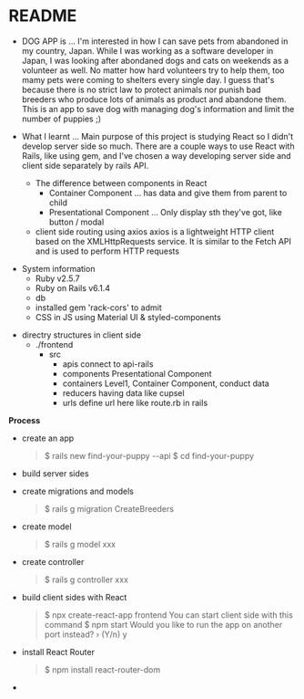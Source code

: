 # README

- DOG APP is ...
  I'm interested in how I can save pets from abandoned in my country, Japan. While I was working as a software developer in Japan, I was looking after abondaned dogs and cats on weekends as a volunteer as well. No matter how hard volunteers try to help them, too mamy pets were coming to shelters every single day. I guess that's because there is no strict law to protect animals nor punish bad breeders who produce lots of animals as product and abandone them. This is an app to save dog with managing dog's information and limit the number of puppies ;)

- What I learnt ...
  Main purpose of this project is studying React so I didn't develop server side so much.
  There are a couple ways to use React with Rails, like using gem, and I've chosen a way developing server side and client side separately by rails API.
  - The difference between components in React
    - Container Component ... has data and give them from parent to child
    - Presentational Component ... Only display sth they've got, like button / modal
  - client side routing using axios
    axios is a lightweight HTTP client based on the XMLHttpRequests service. It is similar to the Fetch API and is used to perform HTTP requests

* System information
  - Ruby v2.5.7
  - Ruby on Rails v6.1.4
  - db
  - installed gem 'rack-cors' to admit
  - CSS in JS using Material UI & styled-components

- directry structures in client side
  - ./frontend
    - src
      - apis
        connect to api-rails
      - components
        Presentational Component
      - containers
        Level1, Container Component, conduct data
      - reducers
        having data like cupsel
      - urls
        define url here like route.rb in rails

**Process**

- create an app
  > $ rails new find-your-puppy --api
  > $ cd find-your-puppy
- build server sides
- create migrations and models
  > $ rails g migration CreateBreeders
- create model
  > $ rails g model xxx
- create controller
  > $ rails g controller xxx
- build client sides with React
  > $ npx create-react-app frontend
  > You can start client side with this command
  > $ npm start
  > Would you like to run the app on another port instead? › (Y/n) y
- install React Router

  > $ npm install react-router-dom

-
